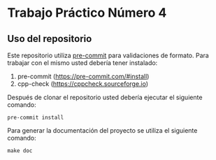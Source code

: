 # Trabajo Práctico Número 4

## Uso del repositorio

Este repositorio utiliza [pre-commit](https://pre-commit.com) para validaciones de formato. Para trabajar con el mismo usted debería tener instalado:

1. pre-commit (https://pre-commit.com/#install)
2. cpp-check (https://cppcheck.sourceforge.io)

Después de clonar el repositorio usted debería ejecutar el siguiente comando:

```
pre-commit install
```

Para generar la documentación del proyecto se utiliza el siguiente comando:

```
make doc
```
